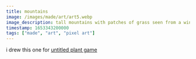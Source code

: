 ```yaml
---
title: mountains
image: /images/made/art/art5.webp
image_description: tall mountains with patches of grass seen from a windowsill
timestamp: 1653343200000
tags: ["made", "art", "pixel art"]
---
```


i drew this one for [untitled plant game](https://tiger.kittycat.homes/untitled-plant-game)